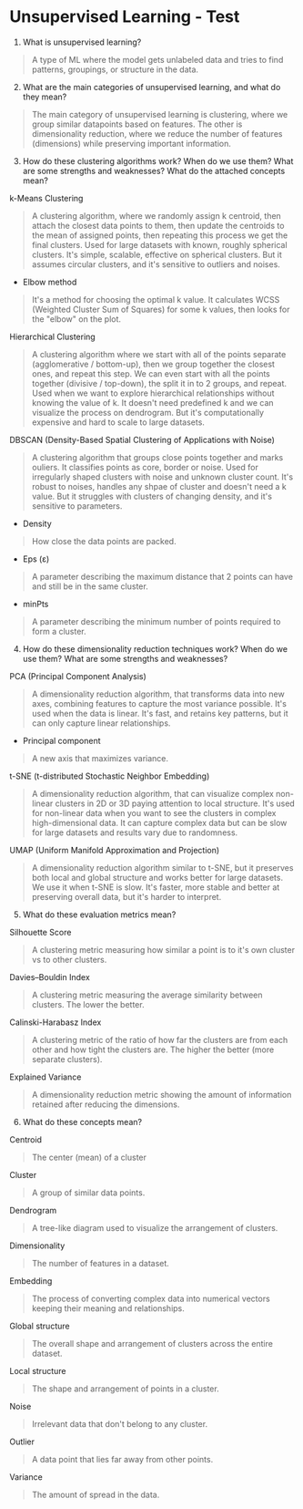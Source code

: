 # Unsupervised Learning - Test

1. What is unsupervised learning?
> A type of ML where the model gets unlabeled data and tries to find patterns, groupings, or structure in the data.

2. What are the main categories of unsupervised learning, and what do they mean?
> The main category of unsupervised learning is clustering, where we group similar datapoints based on features. The other is dimensionality reduction, where we reduce the number of features (dimensions) while preserving important information.

3. How do these clustering algorithms work? When do we use them? What are some strengths and weaknesses? What do the attached concepts mean?

k-Means Clustering
> A clustering algorithm, where we randomly assign k centroid, then attach the closest data points to them, then update the centroids to the mean of assigned points, then repeating this process we get the final clusters. Used for large datasets with known, roughly spherical clusters. It's simple, scalable, effective on spherical clusters. But it assumes circular clusters, and it's sensitive to outliers and noises.

- Elbow method
> It's a method for choosing the optimal k value. It calculates WCSS (Weighted Cluster Sum of Squares) for some k values, then looks for the "elbow" on the plot.

Hierarchical Clustering
> A clustering algorithm where we start with all of the points separate (agglomerative / bottom-up), then we group together the closest ones, and repeat this step. We can even start with all the points together (divisive / top-down), the split it in to 2 groups, and repeat. Used when we want to explore hierarchical relationships without knowing the value of k. It doesn't need predefined k and we can visualize the process on dendrogram. But it's computationally expensive and hard to scale to large datasets.

DBSCAN (Density-Based Spatial Clustering of Applications with Noise)
> A clustering algorithm that groups close points together and marks ouliers. It classifies points as core, border or noise. Used for irregularly shaped clusters with noise and unknown cluster count. It's robust to noises, handles any shpae of cluster and doesn't need a k value. But it struggles with clusters of changing density, and it's sensitive to parameters.

- Density
> How close the data points are packed.

- Eps (ε)
> A parameter describing the maximum distance that 2 points can have and still be in the same cluster.

- minPts   
> A parameter describing the minimum number of points required to form a cluster.

4. How do these dimensionality reduction techniques work? When do we use them? What are some strengths and weaknesses?

PCA (Principal Component Analysis)
> A dimensionality reduction algorithm, that transforms data into new axes, combining features to capture the most variance possible. It's used when the data is linear. It's fast, and retains key patterns, but it can only capture linear relationships.

- Principal component  
> A new axis that maximizes variance.

t-SNE (t-distributed Stochastic Neighbor Embedding)
> A dimensionality reduction algorithm, that can visualize complex non-linear clusters in 2D or 3D paying attention to local structure. It's used for non-linear data when you want to see the clusters in complex high-dimensional data. It can capture complex data but can be slow for large datasets and results vary due to randomness.

UMAP (Uniform Manifold Approximation and Projection)
> A dimensionality reduction algorithm similar to t-SNE, but it preserves both local and global structure and works better for large datasets. We use it when t-SNE is slow. It's faster, more stable and better at preserving overall data, but it's harder to interpret.

5. What do these evaluation metrics mean?

Silhouette Score
> A clustering metric measuring how similar a point is to it's own cluster vs to other clusters.

Davies–Bouldin Index
> A clustering metric measuring the average similarity between clusters. The lower the better.

Calinski-Harabasz Index
> A clustering metric of the ratio of how far the clusters are from each other and how tight the clusters are. The higher the better (more separate clusters).

Explained Variance
> A dimensionality reduction metric showing the amount of information retained after reducing the dimensions.

6. What do these concepts mean?

Centroid
> The center (mean) of a cluster

Cluster
> A group of similar data points.

Dendrogram
> A tree-like diagram used to visualize the arrangement of clusters.

Dimensionality  
> The number of features in a dataset.

Embedding  
> The process of converting complex data into numerical vectors keeping their meaning and relationships.

Global structure
> The overall shape and arrangement of clusters across the entire dataset.

Local structure  
> The shape and arrangement of points in a cluster.

Noise  
> Irrelevant data that don't belong to any cluster.

Outlier  
> A data point that lies far away from other points.

Variance 
> The amount of spread in the data. 
